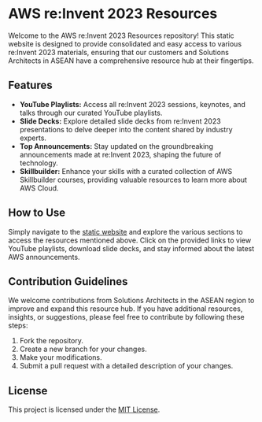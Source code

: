 # AWS re:Invent 2023 Resources

Welcome to the AWS re:Invent 2023 Resources repository! This static website is designed to provide consolidated and easy access to various re:Invent 2023 materials, ensuring that our customers and Solutions Architects in ASEAN have a comprehensive resource hub at their fingertips.

## Features

- **YouTube Playlists:** Access all re:Invent 2023 sessions, keynotes, and talks through our curated YouTube playlists.
- **Slide Decks:** Explore detailed slide decks from re:Invent 2023 presentations to delve deeper into the content shared by industry experts.
- **Top Announcements:** Stay updated on the groundbreaking announcements made at re:Invent 2023, shaping the future of technology.
- **Skillbuilder:** Enhance your skills with a curated collection of AWS Skillbuilder courses, providing valuable resources to learn more about AWS Cloud.

## How to Use

Simply navigate to the [static website](#) and explore the various sections to access the resources mentioned above. Click on the provided links to view YouTube playlists, download slide decks, and stay informed about the latest AWS announcements.

## Contribution Guidelines

We welcome contributions from Solutions Architects in the ASEAN region to improve and expand this resource hub. If you have additional resources, insights, or suggestions, please feel free to contribute by following these steps:

1. Fork the repository.
2. Create a new branch for your changes.
3. Make your modifications.
4. Submit a pull request with a detailed description of your changes.

## License

This project is licensed under the [MIT License](LICENSE).
